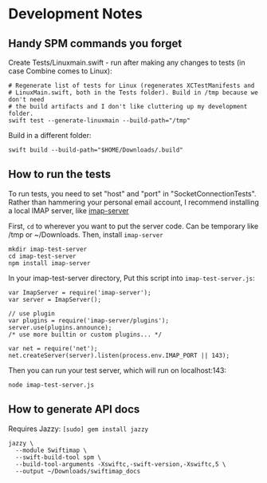 Development Notes
===============

Handy SPM commands you forget
----------------------------------------

Create Tests/Linuxmain.swift - run after making any changes to tests (in case Combine comes to Linux):

    # Regenerate list of tests for Linux (regenerates XCTestManifests and
    # LinuxMain.swift, both in the Tests folder). Build in /tmp because we don't need
    # the build artifacts and I don't like cluttering up my development folder.
    swift test --generate-linuxmain --build-path="/tmp"

Build in a different folder:

    swift build --build-path="$HOME/Downloads/.build"

How to run the tests
-----------------------

To run tests, you need to set "host" and "port" in "SocketConnectionTests".
Rather than hammering your personal email account, I recommend installing
a local IMAP server, like [imap-server](https://www.npmjs.com/package/imap-server)

First, `cd` to wherever you want to put the server code. Can be temporary
like /tmp or ~/Downloads. Then, install `imap-server`

    mkdir imap-test-server
    cd imap-test-server
    npm install imap-server

In your imap-test-server directory, Put this script into `imap-test-server.js`:

    var ImapServer = require('imap-server');
    var server = ImapServer();

    // use plugin
    var plugins = require('imap-server/plugins');
    server.use(plugins.announce);
    /* use more builtin or custom plugins... */

    var net = require('net');
    net.createServer(server).listen(process.env.IMAP_PORT || 143);

Then you can run your test server, which will run on localhost:143:

    node imap-test-server.js

How to generate API docs
------------------------------

Requires Jazzy: `[sudo] gem install jazzy`

    jazzy \
      --module Swiftimap \
      --swift-build-tool spm \
      --build-tool-arguments -Xswiftc,-swift-version,-Xswiftc,5 \
      --output ~/Downloads/swiftimap_docs
